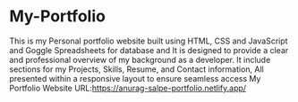 # My-Portfolio
This is my Personal portfolio website built using HTML, CSS and JavaScript and Goggle Spreadsheets for database and It is designed to provide a clear and professional overview of my background as a developer. It include sections for my Projects, Skills, Resume, and Contact information, All presented within a responsive layout to ensure seamless access 
My Portfolio Website URL:https://anurag-salpe-portfolio.netlify.app/

